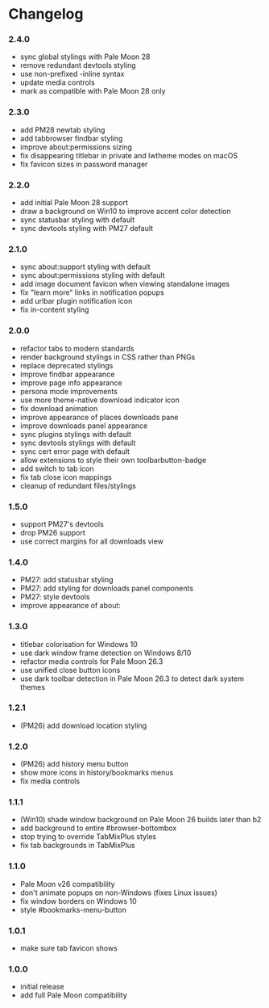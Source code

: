 # Changelog

### 2.4.0
- sync global stylings with Pale Moon 28
- remove redundant devtools styling
- use non-prefixed -inline syntax
- update media controls
- mark as compatible with Pale Moon 28 only

### 2.3.0
- add PM28 newtab styling
- add tabbrowser findbar styling
- improve about:permissions sizing
- fix disappearing titlebar in private and lwtheme modes on macOS
- fix favicon sizes in password manager

### 2.2.0
- add initial Pale Moon 28 support
- draw a background on Win10 to improve accent color detection
- sync statusbar styling with default
- sync devtools styling with PM27 default

### 2.1.0
- sync about:support styling with default
- sync about:permissions styling with default
- add image document favicon when viewing standalone images
- fix "learn more" links in notification popups
- add urlbar plugin notification icon
- fix in-content styling

### 2.0.0
- refactor tabs to modern standards
- render background stylings in CSS rather than PNGs
- replace deprecated stylings
- improve findbar appearance
- improve page info appearance
- persona mode improvements
- use more theme-native download indicator icon
- fix download animation
- improve appearance of places downloads pane
- improve downloads panel appearance
- sync plugins stylings with default
- sync devtools stylings with default
- sync cert error page with default
- allow extensions to style their own toolbarbutton-badge
- add switch to tab icon
- fix tab close icon mappings
- cleanup of redundant files/stylings

### 1.5.0
- support PM27's devtools
- drop PM26 support
- use correct margins for all downloads view

### 1.4.0
- PM27: add statusbar styling
- PM27: add styling for downloads panel components
- PM27: style devtools
- improve appearance of about:

### 1.3.0
- titlebar colorisation for Windows 10
- use dark window frame detection on Windows 8/10
- refactor media controls for Pale Moon 26.3
- use unified close button icons
- use dark toolbar detection in Pale Moon 26.3 to detect dark system themes

### 1.2.1
- (PM26) add download location styling

### 1.2.0
- (PM26) add history menu button
- show more icons in history/bookmarks menus
- fix media controls

### 1.1.1
- (Win10) shade window background on Pale Moon 26 builds later than b2
- add background to entire #browser-bottombox
- stop trying to override TabMixPlus styles
- fix tab backgrounds in TabMixPlus

### 1.1.0
- Pale Moon v26 compatibility
- don't animate popups on non-Windows (fixes Linux issues)
- fix window borders on Windows 10
- style #bookmarks-menu-button

### 1.0.1
- make sure tab favicon shows

### 1.0.0
- initial release
- add full Pale Moon compatibility